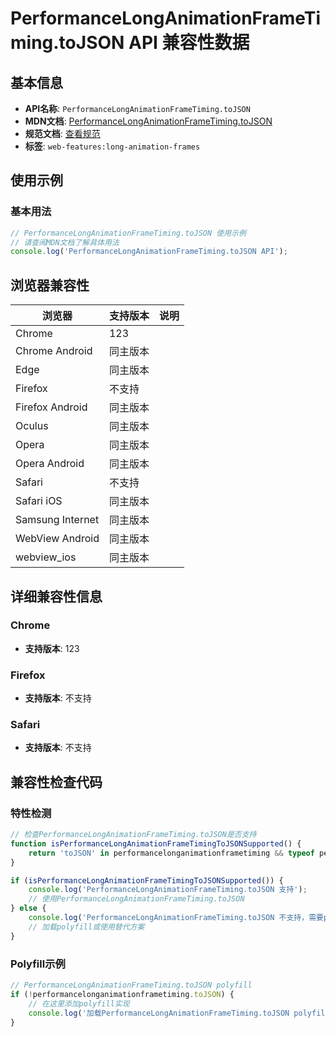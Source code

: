# PerformanceLongAnimationFrameTiming.toJSON API 兼容性数据

## 基本信息

- **API名称**: `PerformanceLongAnimationFrameTiming.toJSON`
- **MDN文档**: [PerformanceLongAnimationFrameTiming.toJSON](https://developer.mozilla.org/docs/Web/API/PerformanceLongAnimationFrameTiming/toJSON)
- **规范文档**: [查看规范](https://w3c.github.io/long-animation-frames/#dom-performancelonganimationframetiming-tojson)
- **标签**: `web-features:long-animation-frames`

## 使用示例

### 基本用法

```javascript
// PerformanceLongAnimationFrameTiming.toJSON 使用示例
// 请查阅MDN文档了解具体用法
console.log('PerformanceLongAnimationFrameTiming.toJSON API');
```

## 浏览器兼容性

| 浏览器 | 支持版本 | 说明 |
|--------|----------|------|
| Chrome | 123 |  |
| Chrome Android | 同主版本 |  |
| Edge | 同主版本 |  |
| Firefox | 不支持 |  |
| Firefox Android | 同主版本 |  |
| Oculus | 同主版本 |  |
| Opera | 同主版本 |  |
| Opera Android | 同主版本 |  |
| Safari | 不支持 |  |
| Safari iOS | 同主版本 |  |
| Samsung Internet | 同主版本 |  |
| WebView Android | 同主版本 |  |
| webview_ios | 同主版本 |  |

## 详细兼容性信息

### Chrome

- **支持版本**: 123

### Firefox

- **支持版本**: 不支持

### Safari

- **支持版本**: 不支持

## 兼容性检查代码

### 特性检测

```javascript
// 检查PerformanceLongAnimationFrameTiming.toJSON是否支持
function isPerformanceLongAnimationFrameTimingToJSONSupported() {
    return 'toJSON' in performancelonganimationframetiming && typeof performancelonganimationframetiming.toJSON === 'function';
}

if (isPerformanceLongAnimationFrameTimingToJSONSupported()) {
    console.log('PerformanceLongAnimationFrameTiming.toJSON 支持');
    // 使用PerformanceLongAnimationFrameTiming.toJSON
} else {
    console.log('PerformanceLongAnimationFrameTiming.toJSON 不支持，需要polyfill');
    // 加载polyfill或使用替代方案
}
```

### Polyfill示例

```javascript
// PerformanceLongAnimationFrameTiming.toJSON polyfill
if (!performancelonganimationframetiming.toJSON) {
    // 在这里添加polyfill实现
    console.log('加载PerformanceLongAnimationFrameTiming.toJSON polyfill');
}
```

